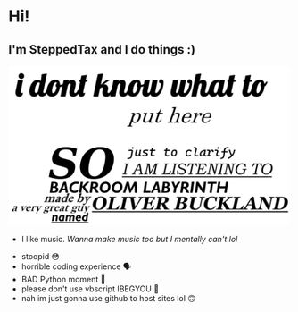 # Hi!
## I'm SteppedTax and I do things :)
![i don't know what alt text is for and where to see it](https://github.com/SteppedTax/SteppedTax/blob/a3bdd880e9f1b5f0653c85830ff39da185ab1add/profile.png "A very nice profile picture thingy")

* I like music. *Wanna make music too but I mentally can't lol*
- stoopid 😳
- horrible coding experience 🗣
- BAD Python moment 🐍
- please don't use vbscript IBEGYOU 📜
- nah im just gonna use github to host sites lol 🙃
